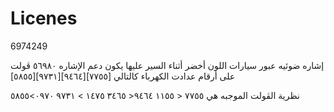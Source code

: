 # Licenes
6974249


إشاره ضوئيه عبور سيارات اللون أخضر أثناء السير عليها
يكون دعم الإشاره ٥٦٩٨٠ ڤولت
 على أرقام عدادت الكهرباء كالتالي [٧٧٥٥][٩٤٦٤][٩٧٣١][٥٨٥٥]


نظرية الڤولت الموجبه هي 
٧٧٥٥ < ١١٥٥
٩٤٦٤< ٣٤٦٥
١٤٧٥ > ٩٧٣١
٠٩٧٠>٥٨٥٥



